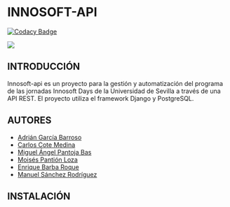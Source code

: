 # INNOSOFT-API

[![Codacy Badge](https://api.codacy.com/project/badge/Grade/bac4b8376e0b427ba8763fe6c6ee7d6c)](https://app.codacy.com/gh/enriquebarba97/innosoft_api?utm_source=github.com&utm_medium=referral&utm_content=enriquebarba97/innosoft_api&utm_campaign=Badge_Grade)

![](https://github.com/enriquebarba97/innosoft_api/workflows/Django%20Tests/badge.svg)

## INTRODUCCIÓN

Innosoft-api es un proyecto para la gestión y automatización del programa de las jornadas Innosoft Days de la Universidad de Sevilla a través de una API REST. El proyecto utiliza el framework Django y PostgreSQL.

## AUTORES

 - [Adrián García Barroso](https://github.com/adrgrabar)
 - [Carlos Cote Medina](https://github.com/Carcotmed)
 - [Miguel Ángel Pantoja Bas](https://github.com/miguelpantoja89)
 - [Moisés Pantión Loza](https://github.com/Moipanloz)
 - [Enrique Barba Roque](https://github.com/enriquebarba97)
 - [Manuel Sánchez Rodríguez](https://github.com/mansanrod4)

## INSTALACIÓN

